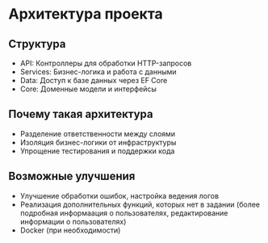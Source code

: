 # Архитектура проекта

## Структура
- API: Контроллеры для обработки HTTP-запросов
- Services: Бизнес-логика и работа с данными
- Data: Доступ к базе данных через EF Core
- Core: Доменные модели и интерфейсы

## Почему такая архитектура
- Разделение ответственности между слоями
- Изоляция бизнес-логики от инфраструктуры
- Упрощение тестирования и поддержки кода

## Возможные улучшения
- Улучшение обработки ошибок, настройка ведения логов
- Реализация дополнительных функций, которых нет в задании (более подробная информаация о пользователях, редактирование информации о пользователях)
- Docker (при необходимости)
